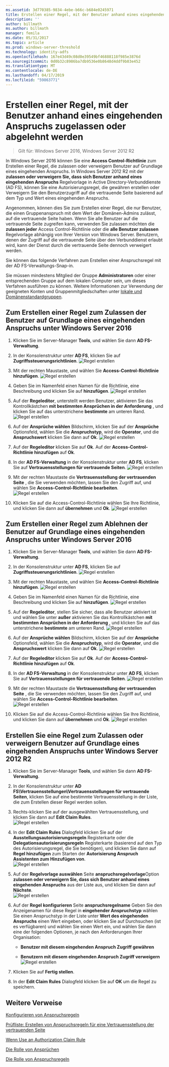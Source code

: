 ```yaml
---
ms.assetid: 3d770385-9834-4ebe-b66c-b684e0245971
title: Erstellen einer Regel, mit der Benutzer anhand eines eingehenden Anspruchs zugelassen oder abgelehnt werden
description: ''
author: billmath
ms.author: billmath
manager: femila
ms.date: 05/31/2017
ms.topic: article
ms.prod: windows-server-threshold
ms.technology: identity-adfs
ms.openlocfilehash: 167e43d49c08d0e39549bf46888118f985e3876d
ms.sourcegitcommit: 0d0b32c8986ba7db9536e0b8648d4ddf9b03e452
ms.translationtype: MT
ms.contentlocale: de-DE
ms.lasthandoff: 04/17/2019
ms.locfileid: "59863771"
---
```

# <a name="create-a-rule-to-permit-or-deny-users-based-on-an-incoming-claim"></a>Erstellen einer Regel, mit der Benutzer anhand eines eingehenden Anspruchs zugelassen oder abgelehnt werden 

>Gilt für: Windows Server 2016, Windows Server 2012 R2

In Windows Server 2016 können Sie eine **Access Control-Richtlinie** zum Erstellen einer Regel, die zulassen oder verweigern Benutzer auf Grundlage eines eingehenden Anspruchs.  In Windows Server 2012 R2 mit der **zulassen oder verweigern Sie, dass sich Benutzer anhand eines eingehenden Anspruchs** Regelvorlage in Active Directory-Verbunddienste \(AD FS\), können Sie eine Autorisierungsregel, die gewähren erstellen oder Verweigern Sie den Benutzerzugriff auf die vertrauende Seite basierend auf dem Typ und Wert eines eingehenden Anspruchs. 

Angenommen, können dies Sie zum Erstellen einer Regel, die nur Benutzer, die einen Gruppenanspruch mit dem Wert der Domänen-Admins zulässt, auf die vertrauende Seite haben. Wenn Sie alle Benutzer auf die vertrauende Seite zugreifen kann, verwenden Sie zulassen möchten die **zulassen jeder** Access Control-Richtlinie oder die **alle Benutzer zulassen** Regelvorlage abhängig von Ihrer Version von Windows Server. Benutzern, denen der Zugriff auf die vertrauende Seite über den Verbunddienst erlaubt wird, kann der Dienst durch die vertrauende Seite dennoch verweigert werden.  
  
Sie können das folgende Verfahren zum Erstellen einer Anspruchsregel mit der AD FS-Verwaltungs-Snap\-in.  
  
Sie müssen mindestens Mitglied der Gruppe **Administratoren** oder einer entsprechenden Gruppe auf dem lokalen Computer sein, um dieses Verfahren ausführen zu können.  Weitere Informationen zur Verwendung der geeigneten Konten und Gruppenmitgliedschaften unter [lokale und Domänenstandardgruppen](https://go.microsoft.com/fwlink/?LinkId=83477).  

## <a name="to-create-a-rule-to-permit-users-based-on-an-incoming-claim-on-windows-server-2016"></a>Zum Erstellen einer Regel zum Zulassen der Benutzer auf Grundlage eines eingehenden Anspruchs unter Windows Server 2016
 
1.  Klicken Sie im Server-Manager **Tools**, und wählen Sie dann **AD FS-Verwaltung**.  
  
2.  In der Konsolenstruktur unter **AD FS**, klicken Sie auf **Zugriffssteuerungsrichtlinien**. 
![Regel erstellen](media/Create-a-Rule-to-Permit-or-Deny-Users-Based-on-an-Incoming-Claim/permitdeny3.PNG)

3. Mit der rechten Maustaste, und wählen Sie **Access-Control-Richtlinie hinzufügen**.
![Regel erstellen](media/Create-a-Rule-to-Permit-or-Deny-Users-Based-on-an-Incoming-Claim/permitdeny4.PNG)

4. Geben Sie im Namenfeld einen Namen für die Richtlinie, eine Beschreibung und klicken Sie auf **hinzufügen**.
![Regel erstellen](media/Create-a-Rule-to-Permit-or-Deny-Users-Based-on-an-Incoming-Claim/permitdeny5.PNG)

5. Auf der **Regeleditor**, unterstellt werden Benutzer, aktivieren Sie das Kontrollkästchen **mit bestimmten Ansprüchen in der Anforderung** , und klicken Sie auf das unterstrichene **bestimmte** am unteren Rand.
![Regel erstellen](media/Create-a-Rule-to-Permit-or-Deny-Users-Based-on-an-Incoming-Claim/permitdeny6.PNG)

6. Auf der **Ansprüche wählen** Bildschirm, klicken Sie auf der **Ansprüche** Optionsfeld, wählen Sie die **Anspruchstyp**, wird die **Operator**, und die  **Anspruchswert** klicken Sie dann auf **Ok**.
![Regel erstellen](media/Create-a-Rule-to-Permit-or-Deny-Users-Based-on-an-Incoming-Claim/permitdeny7.PNG)

7.  Auf der **Regeleditor** klicken Sie auf **Ok**.  Auf der **Access-Control-Richtlinie hinzufügen** auf **Ok**.

8. In der **AD FS-Verwaltung** in der Konsolenstruktur unter **AD FS**, klicken Sie auf **Vertrauensstellungen für vertrauende Seiten**. 
![Regel erstellen](media/Create-a-Rule-to-Pass-Through-or-Filter-an-Incoming-Claim/claimrule9.PNG)

9.  Mit der rechten Maustaste die **Vertrauensstellung der vertrauenden Seite** , die Sie verwenden möchten, lassen Sie den Zugriff auf, und wählen Sie **Access-Control-Richtlinie bearbeiten**.  
![Regel erstellen](media/Create-a-Rule-to-Permit-All-Users/permitall2.PNG)

10. Klicken Sie auf die Access-Control-Richtlinie wählen Sie Ihre Richtlinie, und klicken Sie dann auf **übernehmen** und **Ok**.
![Regel erstellen](media/Create-a-Rule-to-Permit-or-Deny-Users-Based-on-an-Incoming-Claim/permitdeny8.PNG)

## <a name="to-create-a-rule-to-deny-users-based-on-an-incoming-claim-on-windows-server-2016"></a>Zum Erstellen einer Regel zum Ablehnen der Benutzer auf Grundlage eines eingehenden Anspruchs unter Windows Server 2016
 
1.  Klicken Sie im Server-Manager **Tools**, und wählen Sie dann **AD FS-Verwaltung**.  
  
2.  In der Konsolenstruktur unter **AD FS**, klicken Sie auf **Zugriffssteuerungsrichtlinien**. 
![Regel erstellen](media/Create-a-Rule-to-Permit-or-Deny-Users-Based-on-an-Incoming-Claim/permitdeny3.PNG)

3. Mit der rechten Maustaste, und wählen Sie **Access-Control-Richtlinie hinzufügen**.
![Regel erstellen](media/Create-a-Rule-to-Permit-or-Deny-Users-Based-on-an-Incoming-Claim/permitdeny4.PNG)

4. Geben Sie im Namenfeld einen Namen für die Richtlinie, eine Beschreibung und klicken Sie auf **hinzufügen**.
![Regel erstellen](media/Create-a-Rule-to-Permit-or-Deny-Users-Based-on-an-Incoming-Claim/permitdeny9.PNG)

5. Auf der **Regeleditor**, stellen Sie sicher, dass alle Benutzer aktiviert ist und wählen Sie unter **außer** aktivieren Sie das Kontrollkästchen **mit bestimmten Ansprüchen in der Anforderung** , und klicken Sie auf das unterstrichene  **bestimmte** am unteren Rand.
![Regel erstellen](media/Create-a-Rule-to-Permit-or-Deny-Users-Based-on-an-Incoming-Claim/permitdeny10.PNG)

6. Auf der **Ansprüche wählen** Bildschirm, klicken Sie auf der **Ansprüche** Optionsfeld, wählen Sie die **Anspruchstyp**, wird die **Operator**, und die  **Anspruchswert** klicken Sie dann auf **Ok**.
![Regel erstellen](media/Create-a-Rule-to-Permit-or-Deny-Users-Based-on-an-Incoming-Claim/permitdeny11.PNG)

7.  Auf der **Regeleditor** klicken Sie auf **Ok**.  Auf der **Access-Control-Richtlinie hinzufügen** auf **Ok**.

8. In der **AD FS-Verwaltung** in der Konsolenstruktur unter **AD FS**, klicken Sie auf **Vertrauensstellungen für vertrauende Seiten**. 
![Regel erstellen](media/Create-a-Rule-to-Pass-Through-or-Filter-an-Incoming-Claim/claimrule9.PNG)

9.  Mit der rechten Maustaste die **Vertrauensstellung der vertrauenden Seite** , die Sie verwenden möchten, lassen Sie den Zugriff auf, und wählen Sie **Access-Control-Richtlinie bearbeiten**.  
![Regel erstellen](media/Create-a-Rule-to-Permit-All-Users/permitall2.PNG)

10. Klicken Sie auf die Access-Control-Richtlinie wählen Sie Ihre Richtlinie, und klicken Sie dann auf **übernehmen** und **Ok**.
![Regel erstellen](media/Create-a-Rule-to-Permit-or-Deny-Users-Based-on-an-Incoming-Claim/permitdeny12.PNG)

  
## <a name="to-create-a-rule-to-permit-or-deny-users-based-on-an-incoming-claim-on-windows-server-2012-r2"></a>Erstellen Sie eine Regel zum Zulassen oder verweigern Benutzer auf Grundlage eines eingehenden Anspruchs unter Windows Server 2012 R2
  
1.  Klicken Sie im Server-Manager **Tools**, und wählen Sie dann **AD FS-Verwaltung**.    
  
2.  In der Konsolenstruktur unter **AD FS\\Vertrauensstellungen\\Vertrauensstellungen für vertrauende Seiten**, klicken Sie auf eine bestimmte Vertrauensstellung in der Liste, die zum Erstellen dieser Regel werden sollen.  
  
3.  Rechts\-klicken Sie auf der ausgewählten Vertrauensstellung, und klicken Sie dann auf **Edit Claim Rules**.  
![Regel erstellen](media/Create-a-Rule-to-Pass-Through-or-Filter-an-Incoming-Claim/claimrule6.PNG)   

4.  In der **Edit Claim Rules** Dialogfeld klicken Sie auf der **Ausstellungsautorisierungsregeln** Registerkarte oder die **Delegationsautorisierungsregeln** Registerkarte \(basierend auf den Typ des Autorisierungsregel, die Sie benötigen\), und klicken Sie dann auf **Regel hinzufügen** zum Starten der **Autorisierung Anspruch Assistenten zum Hinzufügen von**.  
![Regel erstellen](media/Create-a-Rule-to-Permit-All-Users/permitall5.PNG)

5.  Auf der **Regelvorlage auswählen** Seite **anspruchsregelvorlage**Option **zulassen oder verweigern Sie, dass sich Benutzer anhand eines eingehenden Anspruchs** aus der Liste aus, und klicken Sie dann auf  **Nächste**.  
![Regel erstellen](media/Create-a-Rule-to-Permit-or-Deny-Users-Based-on-an-Incoming-Claim/permitdeny1.PNG)

6.  Auf der **Regel konfigurieren** Seite **anspruchsregelname** Geben Sie den Anzeigenamen für diese Regel in **eingehender Anspruchstyp** wählen Sie einen Anspruchstyp in der Liste unter  **Wert des eingehenden Anspruchs** einen Wert eingeben, oder klicken Sie auf Durchsuchen \(ist es verfügbaren\) und wählen Sie einen Wert ein, und wählen Sie dann eine der folgenden Optionen, je nach den Anforderungen Ihrer Organisation:  
  
    -   **Benutzer mit diesem eingehenden Anspruch Zugriff gewähren**  
  
    -   **Benutzern mit diesem eingehenden Anspruch Zugriff verweigern**  
![Regel erstellen](media/Create-a-Rule-to-Permit-or-Deny-Users-Based-on-an-Incoming-Claim/permitdeny2.PNG)  
7.  Klicken Sie auf **Fertig stellen**.  
  
8.  In der **Edit Claim Rules** Dialogfeld klicken Sie auf **OK** um die Regel zu speichern.  

## <a name="additional-references"></a>Weitere Verweise 
[Konfigurieren von Anspruchsregeln](Configure-Claim-Rules.md)  
 
[Prüfliste: Erstellen von Anspruchsregeln für eine Vertrauensstellung der vertrauenden Seite](https://technet.microsoft.com/library/ee913578.aspx)  
  
[Wenn Use an Authorization Claim Rule](../../ad-fs/technical-reference/When-to-Use-an-Authorization-Claim-Rule.md)  

[Die Rolle von Ansprüchen](../../ad-fs/technical-reference/The-Role-of-Claims.md)  
  
[Die Rolle von Anspruchsregeln](../../ad-fs/technical-reference/The-Role-of-Claim-Rules.md)  
